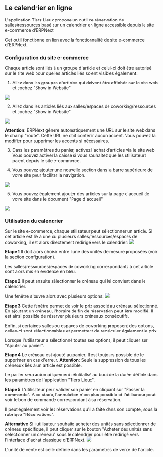 <!-- add-breadcrumbs -->
## Le calendrier en ligne

L'application Tiers Lieux propose un outil de réservation de salles/ressources basé sur un calendrier en ligne accessible depuis le site e-commerce d'ERPNext.

Cet outil fonctionne en lien avec la fonctionnalité de site e-commerce d'ERPNext.

### Configuration du site e-commerce

Chaque article sont liés à un groupe d'article et celui-ci doit être autorisé sur le site web pour que les articles liés soient visibles également:

1. Allez dans les groupes d'articles qui doivent être affichés sur le site web et cochez "Show in Website"
<img src="/shared_place/assets/item_group_config.png" class="screenshot">

2. Allez dans les articles liés aux salles/espaces de coworking/ressources et cochez "Show in Website"
<img src="/shared_place/assets/item_config.png" class="screenshot">

__Attention__: ERPNext génère automatiquement une URL sur le site web dans le champ "route".
Cette URL ne doit contenir aucun accent. Vous pouvez la modifier pour supprimer les accents si nécessaires.

3. Dans les paramètres du panier, activez l'achat d'articles via le site web
  Vous pouvez activer la caisse si vous souhaitez que les utilisateurs paient depuis le site e-commerce.

4. Vous pouvez ajouter une nouvelle section dans la barre supérieure de votre site pour faciliter la navigation.
<img src="/shared_place/assets/website_config.png" class="screenshot">

5. Vous pouvez également ajouter des articles sur la page d'accueil de votre site dans le document "Page d'accueil"
<img src="/shared_place/assets/homepage_config.png" class="screenshot">


### Utilisation du calendrier

Sur le site e-commerce, chaque utilisateur peut sélectionner un article.
Si cet article est lié à une ou plusieurs salles/ressources/espaces de coworking, il est alors directement redirigé vers le calendrier:
<img src="/shared_place/assets/homepage_selection.gif" class="screenshot">

**Etape 1**
Il doit alors choisir entre l'une des unités de mesure proposées (voir la section configuration).

Les salles/ressources/espaces de coworking correspondants à cet article sont alors mis en évidence en bleu.

**Etape 2**
Il peut ensuite sélectionner le créneau qui lui convient dans le calendrier.

Une fenêtre s'ouvre alors avec plusieurs options:
<img src="/shared_place/assets/slot_selection.png" class="screenshot">

**Etape 3**
Cette fenêtre permet de voir le prix associé au créneau sélectionné.
En ajoutant un créneau, l'horaire de fin de réservation peut être modifié. Il est ainsi possible de réserver plusieurs créneaux consécutifs.

Enfin, si certaines salles ou espaces de coworking proposent des options, celles-ci sont sélectionnables et permettent de recalculer également le prix.

Lorsque l'utilisateur a sélectionné toutes ses options, il peut cliquer sur "Ajouter au panier".

**Etape 4**
Le créneau est ajouté au panier. Il est toujours possible de le supprimer en cas d'erreur.
__Attention__: Seule la suppression de tous les créneaux liés à un article est possible.

Le panier sera automatiquement réinitialisé au bout de la durée définie dans les paramètres de l'application "Tiers Lieux".

**Etape 5**
L'utilisateur peut valider son panier en cliquant sur "Passer la commande".
A ce stade, l'annulation n'est plus possible et l'utilisateur peut voir le bon de commande correspondant à sa réservation.

Il peut également voir les réservations qu'il a faite dans son compte, sous la rubrique "Réservations".


**Alternative**
Si l'utilisateur souhaite acheter des unités sans sélectionner de créneau spécifique, il peut cliquer sur le bouton "Acheter des unités sans sélectionner un créneau" sous le calendrier pour être redirigé vers l'interface d'achat classique d'ERPNext.
<img src="/shared_place/assets/buy_units.png" class="screenshot">

L'unité de vente est celle définie dans les paramètres de vente de l'article.

<!-- markdown -->